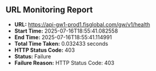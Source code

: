 ## URL Monitoring Report

- **URL:** https://api-gw1-prod1.fisglobal.com/gw/v1/health
- **Start Time:** 2025-07-16T18:55:41.082558
- **End Time:** 2025-07-16T18:55:41.114991
- **Total Time Taken:** 0.032433 seconds
- **HTTP Status Code:** 403
- **Status:** Failure
- **Failure Reason:** HTTP Status Code: 403
